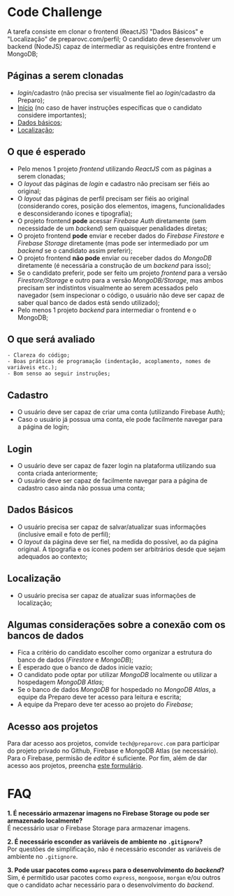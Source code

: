 # Code Challenge

A tarefa consiste em clonar o frontend (ReactJS) "Dados Básicos" e "Localização" de preparovc.com/perfil; O candidato deve desenvolver um backend (NodeJS) capaz de intermediar as requisições entre frontend e MongoDB;

## Páginas a serem clonadas

-   _login_/cadastro (não precisa ser visualmente fiel ao _login_/cadastro da Preparo);
-   [Início](https://preparovc.com/perfil) (no caso de haver instruções específicas que o candidato considere importantes);
-   [Dados básicos](https://preparovc.com/perfil/formsperfil);
-   [Localização](https://preparovc.com/perfil/formslocalizacao);

## O que é esperado

-   Pelo menos 1 projeto _frontend_ utilizando _ReactJS_ com as páginas a serem clonadas;
-   O _layout_ das páginas de _login_ e cadastro não precisam ser fiéis ao original;
-   O _layout_ das páginas de perfil precisam ser fiéis ao original (considerando cores, posição dos elementos, imagens, funcionalidades e desconsiderando ícones e tipografia);
-   O projeto frontend **pode** acessar _Firebase Auth_ diretamente (sem necessidade de um _backend_) sem quaisquer penalidades diretas;
-   O projeto frontend **pode** enviar e receber dados do _Firebase Firestore_ e _Firebase Storage_ diretamente (mas pode ser intermediado por um _backend_ se o candidato assim preferir);
-   O projeto frontend **não pode** enviar ou receber dados do _MongoDB_ diretamente (é necessária a construção de um _backend_ para isso);
-   Se o candidato preferir, pode ser feito um projeto _frontend_ para a versão _Firestore/Storage_ e outro para a versão _MongoDB/Storage_, mas ambos precisam ser indistintos visualmente ao serem acessados pelo navegador (sem inspecionar o código, o usuário não deve ser capaz de saber qual banco de dados está sendo utilizado);
-   Pelo menos 1 projeto _backend_ para intermediar o frontend e o MongoDB;

## O que será avaliado

    - Clareza do código;
    - Boas práticas de programação (indentação, acoplamento, nomes de variáveis etc.);
    - Bom senso ao seguir instruções;

## Cadastro

-   O usuário deve ser capaz de criar uma conta (utilizando Firebase Auth);
-   Caso o usuário já possua uma conta, ele pode facilmente navegar para a página de login;

## Login

-   O usuário deve ser capaz de fazer login na plataforma utilizando sua conta criada anteriormente;
-   O usuário deve ser capaz de facilmente navegar para a página de cadastro caso ainda não possua uma conta;


## Dados Básicos

-   O usuário precisa ser capaz de salvar/atualizar suas informações (inclusive email e foto de perfil);
-   O _layout_ da página deve ser fiel, na medida do possível, ao da página original. A tipografia e os ícones podem ser arbitrários desde que sejam adequados ao contexto;


## Localização

-   O usuário precisa ser capaz de atualizar suas informações de localização;


## Algumas considerações sobre a conexão com os bancos de dados

-   Fica a critério do candidato escolher como organizar a estrutura do banco de dados (_Firestore_ e _MongoDB_);
-   É esperado que o banco de dados inicie vazio;
-   O candidato pode optar por utilizar _MongoDB_ localmente ou utilizar a hospedagem _MongoDB Atlas_;
-   Se o banco de dados _MongoDB_ for hospedado no _MongoDB Atlas_, a equipe da Preparo deve ter acesso para leitura e escrita;
-   A equipe da Preparo deve ter acesso ao projeto do _Firebase_;

## Acesso aos projetos

Para dar acesso aos projetos, convide `tech@preparovc.com` para participar do projeto privado no Github, Firebase e MongoDB Atlas (se necessário). Para o Firebase, permisão de _editor_ é suficiente. Por fim, além de dar acesso aos projetos, preencha [este formulário](https://forms.gle/eWSU5cArcMyNodiy9).

# FAQ

**1. É necessário armazenar imagens no Firebase Storage ou pode ser armazenado localmente?**<br>
É necessário usar o Firebase Storage para armazenar imagens.

**2. É necessário esconder as variáveis de ambiente no `.gitignore`?**<br>
Por questões de simplificação, não é necessário esconder as variáveis de ambiente no `.gitignore`.

**3. Pode usar pacotes como `express` para o desenvolvimento do _backend_?**<br>
Sim, é permitido usar pacotes como `express`, `mongoose`, `morgan` e/ou outros que o candidato achar necessário para o desenvolvimento do _backend_.
